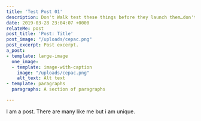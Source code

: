 ```yaml
---
title: 'Test Post 01'
description: Don't Walk test these things before they launch them…don't they?
date: 2019-03-28 23:04:07 +0000
relateMe: post
post_title: 'Post: Title'
post_image: "/uploads/cepac.png"
post_excerpt: Post excerpt.
a_post:
- template: large-image
  one_image:
  - template: image-with-caption
    image: "/uploads/cepac.png"
    alt_text: Alt text
- template: paragraphs
  paragraphs: A section of paragraphs

---
```

I am a post. There are many like me but i am unique.
